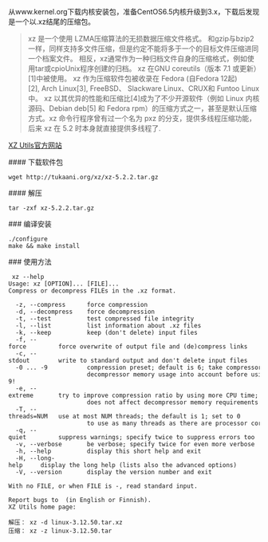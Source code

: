 从www.kernel.org下载内核安装包，准备CentOS6.5内核升级到3.x，下载后发现是一个以.xz结尾的压缩包。
>xz 是一个使用 LZMA压缩算法的无损数据压缩文件格式。 和gzip与bzip2一样，同样支持多文件压缩，但是约定不能将多于一个的目标文件压缩进同一个档案文件。 相反，xz通常作为一种归档文件自身的压缩格式，例如使用tar或cpioUnix程序创建的归档。 xz 在GNU coreutils（版本 7.1 或更新）[1]中被使用。 xz 作为压缩软件包被收录在 Fedora (自Fedora 12起)[2], Arch Linux[3], FreeBSD、 Slackware Linux、CRUX和 Funtoo Linux中。
xz 以其优异的性能和压缩比[4]成为了不少开源软件（例如 Linux 内核源码、Debian deb[5] 和 Fedora rpm）的压缩方式之一，甚至是默认压缩方式。xz 命令行程序曾有过一个名为 pxz 的分支，提供多线程压缩功能，后来 xz 在 5.2 时本身就直接提供多线程了.

[XZ Utils官方网站](http://tukaani.org/xz/)

#### 下载软件包
```
wget http://tukaani.org/xz/xz-5.2.2.tar.gz
```

#### 解压
```
tar -zxf xz-5.2.2.tar.gz 
```

### 编译安装
```
./configure  
make && make install 
```

### 使用方法
```
 xz --help
Usage: xz [OPTION]... [FILE]...
Compress or decompress FILEs in the .xz format.

  -z, --compress      force compression
  -d, --decompress    force decompression
  -t, --test          test compressed file integrity
  -l, --list          list information about .xz files
  -k, --keep          keep (don't delete) input files
  -f, --force         force overwrite of output file and (de)compress links
  -c, --stdout        write to standard output and don't delete input files
  -0 ... -9           compression preset; default is 6; take compressor *and*
                      decompressor memory usage into account before using 7-9!
  -e, --extreme       try to improve compression ratio by using more CPU time;
                      does not affect decompressor memory requirements
  -T, --threads=NUM   use at most NUM threads; the default is 1; set to 0
                      to use as many threads as there are processor cores
  -q, --quiet         suppress warnings; specify twice to suppress errors too
  -v, --verbose       be verbose; specify twice for even more verbose
  -h, --help          display this short help and exit
  -H, --long-help     display the long help (lists also the advanced options)
  -V, --version       display the version number and exit

With no FILE, or when FILE is -, read standard input.

Report bugs to  (in English or Finnish).
XZ Utils home page: 
```
```
解压： xz -d linux-3.12.50.tar.xz 
压缩： xz -z linux-3.12.50.tar 
```

